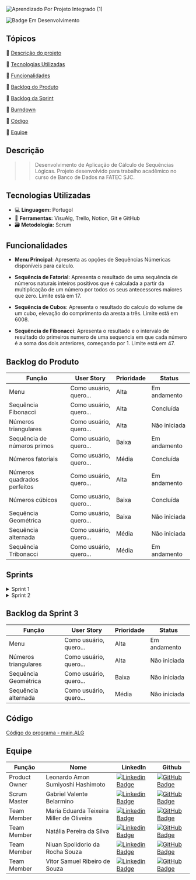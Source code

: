![Aprendizado Por Projeto Integrado (1)](https://github.com/user-attachments/assets/9f28fe3d-6635-4eca-8655-17f9e63a8e02)

![Badge Em Desenvolvimento](https://img.shields.io/badge/Status-Em%20Desenvolvimento-badge)

## Tópicos 

:small_blue_diamond: [Descrição do projeto](#Descrição)

:small_blue_diamond: [Tecnologias Utilizadas](#Tecnologias-Utilizadas)

:small_blue_diamond: [Funcionalidades](#Funcionalidades)

:small_blue_diamond: [Backlog do Produto](#Backlog-do-Produto)

:small_blue_diamond: [Backlog da Sprint](#Backlog-da-Sprint)

:small_blue_diamond: [Burndown](#Burndown)

:small_blue_diamond: [Código](#Codigo)

:small_blue_diamond: [Equipe](#Equipe)

## Descrição

> > Desenvolvimento de Aplicação de Cálculo de Sequências Lógicas. Projeto desenvolvido para trabalho acadêmico no curso de Banco de Dados na FATEC SJC.

## Tecnologias Utilizadas

- 💻 **Linguagem:** Portugol
- 🔧 **Ferramentas:**  VisuAlg, Trello, Notion, Git e GitHub
- 🗃️ **Metodologia:** Scrum

## Funcionalidades

- **Menu Principal**: Apresenta as opções de Sequências Númericas disponíveis para calculo.

- **Sequência de Fatorial**: Apresenta o resultado de uma sequência de números naturais inteiros positivos que é calculada a partir da multiplicação de um número por todos os seus antecessores maiores que zero. Limite está em 17.
  
- **Sequência de Cubos**: Apresenta o resultado do calculo do volume de um cubo, elevação do comprimento da aresta a três. Limite está em 6008.
  
- **Sequência de Fibonacci**: Apresenta o resultado e o intervalo de resultado do primeiros numero de uma sequencia em que cada número é a soma dos dois anteriores, começando por 1. Limite está em 47. 

## Backlog do Produto
 
 | Função | User Story | Prioridade | Status |
 | - | - | - | - |
 | Menu                        | Como usuário, quero... | Alta  | Em andamento |
 | Sequência Fibonacci         | Como usuário, quero... | Alta  | Concluída    |
 | Números triangulares        | Como usuário, quero... | Alta  | Não iniciada |
 | Sequência de números primos | Como usuário, quero... | Baixa | Em andamento |
 | Números fatoriais           | Como usuário, quero... | Média | Concluída    |
 | Números quadrados perfeitos | Como usuário, quero... | Alta  | Em andamento |
 | Números cúbicos             | Como usuário, quero... | Baixa | Concluída    |
 | Sequência Geométrica        | Como usuário, quero... | Baixa | Não iniciada |
 | Sequência alternada         | Como usuário, quero... | Média | Não iniciada |
 | Sequência Tribonacci        | Como usuário, quero... | Média | Em andamento |

## Sprints

<details>
  <summary>Sprint 1</summary>
  <ul>
    <li>
      <div>
        <h2>
          Backlog
        </h2>
        <!-- Tabela -->
        <table>
          <thead>
            <tr>
              <th>Função</th>
              <th>User Story</th>
              <th>Prioridade</th>
              <th>Status</th>
            </tr>
          </thead>
          <tbody>
            <tr>
              <td>Menu</td>
              <td>Como usuário, quero...</td>
              <td>Alta</td>
              <td>Movido para a próxima Sprint</td>
            </tr>
            <tr>
              <td>Sequência Fibonacci</td>
              <td>Como usuário, quero...</td>
              <td>Alta</td>
              <td>Concluída</td>
            </tr>
            <tr>
              <td>Números fatoriais</td>
              <td>Como usuário, quero...</td>
              <td>Média</td>
              <td>Concluída</td>
            </tr>
            <tr>
              <td>Números Cúbicos</td>
              <td>Como usuário, quero...</td>
              <td>Baixa</td>
              <td>Concluída</td>
            </tr>
          </tbody>
        </table>
      </div></li>
    <li>
      <h2>
        Burndown
      </h2>
      <img src= "https://github.com/user-attachments/assets/3223b677-cd2c-4bde-ad81-00c20a792f91" alt= "Captura de tela 2025-03-30 224050">
    </li>
  </ul>
</details>

<details>
  <summary>Sprint 2</summary>
  <ul>
    <li>
      <div>
        <h2>
          Backlog
        </h2>
        <!-- Tabela -->
        <table>
          <thead>
            <tr>
              <th>Função</th>
              <th>User Story</th>
              <th>Prioridade</th>
              <th>Status</th>
            </tr>
          </thead>
          <tbody>
            <tr>
              <td>Menu</td>
              <td>Como usuário, quero...</td>
              <td>Alta</td>
              <td>Em andamento</td>
            </tr>
            <tr>
              <td>Quadrados perfeitos</td>
              <td>Como usuário, quero...</td>
              <td>Alta</td>
              <td>Em andamento</td>
            </tr>
            <tr>
              <td>Sequência de Tribonacci</td>
              <td>Como usuário, quero...</td>
              <td>Média</td>
              <td>Em andamento</td>
            </tr>
            <tr>
              <td>Sequência de números primos</td>
              <td>Como usuário, quero...</td>
              <td>Baixa</td>
              <td>Em andamento</td>
            </tr>
          </tbody>
        </table>
      </div></li>
    <li>
      <h2>
        Burndown
      </h2>
      <img src= "" alt= "Burndown2">
    </li>
  </ul>
</details>

## Backlog da Sprint 3
| Função | User Story | Prioridade | Status |
| - | - | - | - |
| Menu                        | Como usuário, quero... | Alta  | Em andamento |
| Números triangulares        | Como usuário, quero... | Alta  | Não iniciada |
| Sequência Geométrica        | Como usuário, quero... | Baixa | Não iniciada |
| Sequência alternada         | Como usuário, quero... | Média | Não iniciada |
  
## Código

[Código do programa - main.ALG](https://github.com/gabrielvalentesjc/API/blob/main/main.ALG)

## Equipe

 | Função      | Nome                                     | LinkedIn | Github |
 | -           | -                                        | -        | -      |
 |Product Owner| Leonardo Amon Sumiyoshi Hashimoto        | [![Linkedin Badge](https://img.shields.io/badge/Linkedin-blue?style=flat-square&logo=Linkedin&logoColor=white)]()|  [![GitHub Badge](https://img.shields.io/badge/GitHub-111217?style=flat-square&logo=github&logoColor=white)](https://github.com/Leonardo1022) |
 |Scrum Master | Gabriel Valente Belarmino                | [![Linkedin Badge](https://img.shields.io/badge/Linkedin-blue?style=flat-square&logo=Linkedin&logoColor=white)]() | [![GitHub Badge](https://img.shields.io/badge/GitHub-111217?style=flat-square&logo=github&logoColor=white)]()|
 |Team Member  | Maria Eduarda Teixeira Miller de Oliveira| [![Linkedin Badge](https://img.shields.io/badge/Linkedin-blue?style=flat-square&logo=Linkedin&logoColor=white)]() | [![GitHub Badge](https://img.shields.io/badge/GitHub-111217?style=flat-square&logo=github&logoColor=white)]()|
 |Team Member  | Natália Pereira da Silva                 | [![Linkedin Badge](https://img.shields.io/badge/Linkedin-blue?style=flat-square&logo=Linkedin&logoColor=white)]() | [![GitHub Badge](https://img.shields.io/badge/GitHub-111217?style=flat-square&logo=github&logoColor=white)]()|
 |Team Member  | Niuan Spolidorio da Rocha Souza          | [![Linkedin Badge](https://img.shields.io/badge/Linkedin-blue?style=flat-square&logo=Linkedin&logoColor=white)]() | [![GitHub Badge](https://img.shields.io/badge/GitHub-111217?style=flat-square&logo=github&logoColor=white)]()|
 |Team Member | Vitor Samuel Ribeiro de Souza            | [![Linkedin Badge](https://img.shields.io/badge/Linkedin-blue?style=flat-square&logo=Linkedin&logoColor=white)]() | [![GitHub Badge](https://img.shields.io/badge/GitHub-111217?style=flat-square&logo=github&logoColor=white)]()|





  
